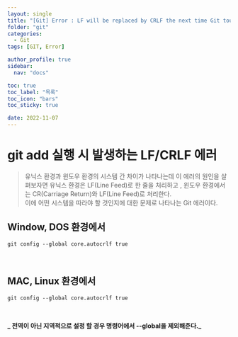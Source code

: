 ```yaml
---
layout: single
title: "[Git] Error : LF will be replaced by CRLF the next time Git touches it"
folder: "git"
categories:
  - Git
tags: [GIT, Error]

author_profile: true
sidebar:
  nav: "docs"

toc: true
toc_label: "목록"
toc_icon: "bars"
toc_sticky: true

date: 2022-11-07
---
```


# git add 실행 시 발생하는 LF/CRLF 에러 
 > 유닉스 환경과 윈도우 환경의 시스템 간 차이가 나타나는데 이 에러의 원인을 살펴보자면 유닉스 환경은 LF(Line Feed)로 한 줄을 처리하고 , 윈도우 환경에서는 CR(Carriage Return)와 LF(Line Feed)로 처리한다.  
 > 이에 어떤 시스템을 따라야 할 것인지에 대한 문제로 나타나는 Git 에러이다.


## Window, DOS 환경에서

```
git config --global core.autocrlf true
```

<br/>

## MAC, Linux 환경에서 

```
git config --global core.autocrlf true
```

<br />


**_ 전역이 아닌 지역적으로 설정 할 경우 명령어에서 --global을 제외해준다._**